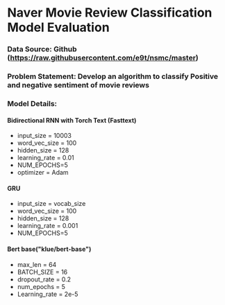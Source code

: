 # Naver Movie Review Classification Model Evaluation
### Data Source: Github (https://raw.githubusercontent.com/e9t/nsmc/master)

### Problem Statement: Develop an algorithm to classify Positive and negative sentiment of movie reviews

### Model Details:
 
#### Bidirectional RNN with Torch Text (Fasttext)
* input_size = 10003
* word_vec_size = 100
* hidden_size = 128
* learning_rate = 0.01
* NUM_EPOCHS=5
* optimizer = Adam

#### GRU
* input_size = vocab_size
* word_vec_size = 100
* hidden_size = 128
* learning_rate = 0.001
* NUM_EPOCHS=5

#### Bert base("klue/bert-base")
* max_len = 64
* BATCH_SIZE = 16
* dropout_rate = 0.2
* num_epochs = 5
* Learning_rate =  2e-5
  
